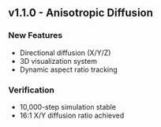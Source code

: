 ## v1.1.0 - Anisotropic Diffusion

### New Features
- Directional diffusion (X/Y/Z) 
- 3D visualization system
- Dynamic aspect ratio tracking

### Verification
- 10,000-step simulation stable
- 16:1 X/Y diffusion ratio achieved
